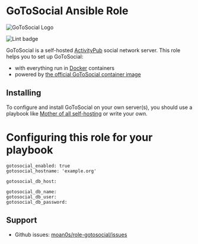<!--
SPDX-FileCopyrightText: 2023 Julian-Samuel Gebühr

SPDX-License-Identifier: AGPL-3.0-or-later
-->

# GoToSocial Ansible Role

![GoToSocial Logo](assets/sloth.png)

![Lint badge](https://woodpecker.hyteck.de/api/badges/moan0s/role-gotosocial/status.svg)

GoToSocial is a self-hosted [ActivityPub](https://activitypub.rocks/) social network server. This role helps you to set up GoToSocial:

- with everything run in [Docker](https://www.docker.com/) containers
- powered by [the official GoToSocial container image](https://hub.docker.com/r/superseriousbusiness/gotosocial/)


## Installing

To configure and install GoToSocial on your own server(s), you should use a playbook like [Mother of all self-hosting](https://github.com/mother-of-all-self-hosting/mash-playbook) or write your own.

# Configuring this role for your playbook

```
gotosocial_enabled: true
gotosocial_hostname: 'example.org'

gotosocial_db_host:

gotosocial_db_name:
gotosocial_db_user:
gotosocial_db_password:
```

## Support

- Github issues: [moan0s/role-gotosocial/issues](https://github.com/moan0s/role-gotosocial/issues)
